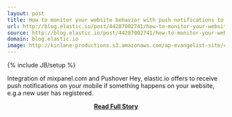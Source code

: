 ```yaml
---
layout: post
title: How to monitor your website behavior with push notifications to your mobile
url: http://blog.elastic.io/post/44287002741/how-to-monitor-your-website-behavior-with-push/047e5e00=/86a29f00=
source: http://blog.elastic.io/post/44287002741/how-to-monitor-your-website-behavior-with-push/047e5e00=/86a29f00=
domain: blog.elastic.io
image: http://kinlane-productions.s3.amazonaws.com/ap-evangelist-site/curated/screenshots/9352_api500_com.png
---
```

{% include JB/setup %}<p>Integration of mixpanel.com and Pushover Hey, elastic.io offers to receive push notifications on your mobile if something happens on your website, e.g.a new user has registered.</p>
<center><p><a href="http://blog.elastic.io/post/44287002741/how-to-monitor-your-website-behavior-with-push/047e5e00=/86a29f00=" style='padding:25px; font-sze:18px; font-weight: bold;'>Read Full Story</a></p></center>
